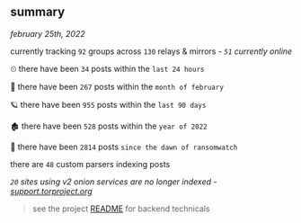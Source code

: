 
## summary
_february 25th, 2022_

currently tracking `92` groups across `130` relays & mirrors - _`51` currently online_

⏲ there have been `34` posts within the `last 24 hours`

🦈 there have been `267` posts within the `month of february`

🪐 there have been `955` posts within the `last 90 days`

🏚 there have been `528` posts within the `year of 2022`

🦕 there have been `2814` posts `since the dawn of ransomwatch`

there are `48` custom parsers indexing posts

_`20` sites using v2 onion services are no longer indexed - [support.torproject.org](https://support.torproject.org/onionservices/v2-deprecation/)_

> see the project [README](https://github.com/thetanz/ransomwatch#ransomwatch--) for backend technicals
